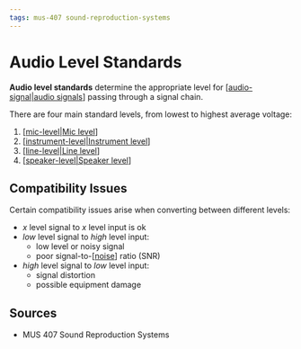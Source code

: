 ```yaml
---
tags: mus-407 sound-reproduction-systems
---
```


# Audio Level Standards

**Audio level standards** determine the appropriate level for [[audio-signal|audio signals]] passing through a signal chain.

There are four main standard levels, from lowest to highest average voltage:

1. [[mic-level|Mic level]]
2. [[instrument-level|Instrument level]]
3. [[line-level|Line level]]
4. [[speaker-level|Speaker level]]

## Compatibility Issues

Certain compatibility issues arise when converting between different levels:

- $x$ level signal to $x$ level input is ok
- _low_ level signal to _high_ level input:
  - low level or noisy signal
  - poor signal-to-[[noise]] ratio (SNR)
- _high_ level signal to _low_ level input:
  - signal distortion
  - possible equipment damage

## Sources

- MUS 407 Sound Reproduction Systems

[//begin]: # "Autogenerated link references for markdown compatibility"
[audio-signal|audio signals]: audio-signal "Audio Signal"
[mic-level|Mic level]: mic-level "Mic level"
[instrument-level|Instrument level]: instrument-level "Instrument level"
[line-level|Line level]: line-level "Line level"
[speaker-level|Speaker level]: speaker-level "Speaker level"
[noise]: noise "Noise"
[//end]: # "Autogenerated link references"